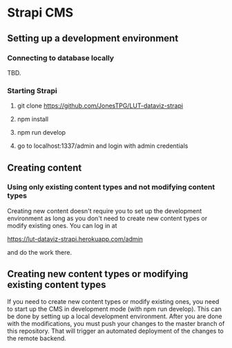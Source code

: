 # Strapi CMS

## Setting up a development environment

### Connecting to database locally

TBD.

### Starting Strapi

1. git clone https://github.com/JonesTPG/LUT-dataviz-strapi

2. npm install

3. npm run develop

4. go to localhost:1337/admin and login with admin credentials

## Creating content

### Using only existing content types and not modifying content types

Creating new content doesn't require you to set up the development environment as long as you don't need to create new content types or modify existing ones. You can log in at

https://lut-dataviz-strapi.herokuapp.com/admin

and do the work there.

## Creating new content types or modifying existing content types

If you need to create new content types or modify existing ones, you need to start up the CMS in development mode (with npm run develop). This can be done by setting up a local development environment. After you are done with the modifications, you must push your changes to the master branch of this repository. That will trigger an automated deployment of the changes to the remote backend.
